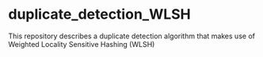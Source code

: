 # duplicate_detection_WLSH
This repository describes a duplicate detection algorithm that makes use of Weighted Locality Sensitive Hashing (WLSH)
